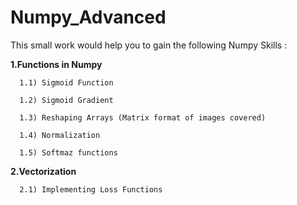 # Numpy_Advanced

This small work would help you to gain the following Numpy Skills :

  **1.Functions in Numpy**
      
      1.1) Sigmoid Function
      
      1.2) Sigmoid Gradient
      
      1.3) Reshaping Arrays (Matrix format of images covered)
      
      1.4) Normalization  
      
      1.5) Softmaz functions
   
   **2.Vectorization**
    
      2.1) Implementing Loss Functions
  
